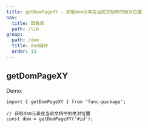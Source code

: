 ```yaml
---
title: getDomPageXY - 获取dom元素在当前文档中的绝对位置
nav:
  title: 函数库
  path: /lib
group:
  path: /dom
  title: dom操作
  order: 13
---
```


## getDomPageXY

Demo:

```tsx | pure
import { getDomPageXY } from 'func-package';

// 获取dom元素在当前文档中的绝对位置
const dom = getDomPageXY('#id');
```
